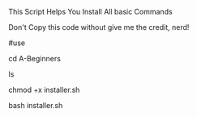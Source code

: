 This Script Helps You Install All basic Commands 


Don't Copy this code without give me the credit, nerd!


#use


cd A-Beginners 

ls

chmod +x installer.sh


bash installer.sh 
